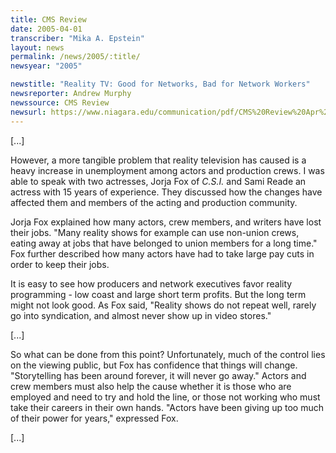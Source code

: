 ```yaml
---
title: CMS Review
date: 2005-04-01
transcriber: "Mika A. Epstein"
layout: news
permalink: /news/2005/:title/
newsyear: "2005"

newstitle: "Reality TV: Good for Networks, Bad for Network Workers"
newsreporter: Andrew Murphy
newssource: CMS Review
newsurl: https://www.niagara.edu/communication/pdf/CMS%20Review%20Apr%2005%20Vol8-4.pdf
---
```

[...]

However, a more tangible problem that reality television has caused is a heavy increase in unemployment among actors and production crews. I was able to speak with two actresses, Jorja Fox of *C.S.I.* and Sami Reade an actress with 15 years of experience. They discussed how the changes have affected them and members of the acting and production community.

Jorja Fox explained how many actors, crew members, and writers have lost their jobs. "Many reality shows for example can use non-union crews, eating away at jobs that have belonged to union members for a long time." Fox further described how many actors have had to take large pay cuts in order to keep their jobs.

It is easy to see how producers and network executives favor reality programming - low coast and large short term profits. But the long term might not look good. As Fox said, "Reality shows do not repeat well, rarely go into syndication, and almost never show up in video stores."

[...]

So what can be done from this point? Unfortunately, much of the control lies on the viewing public, but Fox has confidence that things will change. "Storytelling has been around forever, it will never go away." Actors and crew members must also help the cause whether it is those who are employed and need to try and hold the line, or those not working who must take their careers in their own hands. "Actors have been giving up too much of their power for years," expressed Fox.

[...]
